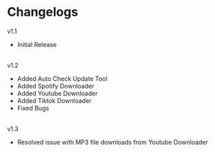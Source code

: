 # Changelogs
v1.1 <br>
- Initial Release

<br> v1.2
- Added Auto Check Update Tool
- Added Spotify Downloader
- Added Youtube Downloader
- Added Tiktok Downloader
- Fixed Bugs

<br> v1.3
- Resolved issue with MP3 file downloads from Youtube Downloader
